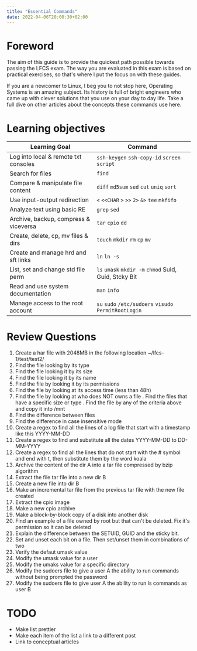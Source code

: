 ```yaml
---
title: "Essential Commands"
date: 2022-04-06T20:00:30+02:00
---
```


# Foreword

The aim of this guide is to provide the quickest path possible towards passing the LFCS exam.
The way you are evaluated in this exam is based on practical exercises, so that's where I put the
focus on with these guides.

If you are a newcomer to Linux, I beg you to not stop here, Operating Systems is an amazing subject.
Its history is full of bright engineers who came up with clever solutions that you use on your day to day life. Take a full dive on other articles about the concepts these commands use here.

# Learning objectives

| Learning Goal      | Command     |
| ------------------ | ----------- |
| Log into local & remote txt consoles   | `ssh-keygen` `ssh-copy-id` `screen` `script`   |
| Search for files                       | `find`                                         |
| Compare & manipulate file content      | `diff` `md5sum`  `sed` `cut` `uniq` `sort`     |
| Use input-output redirection           | `<` `<<CHAR` `>` `>>` `2>` `&>` `tee` `mkfifo` |   
| Analyze text using basic RE            | `grep` `sed`                                   |
| Archive, backup, compress & viceversa  | `tar` `cpio` `dd`                              |
| Create, delete, cp, mv files & dirs    | `touch` `mkdir` `rm` `cp` `mv`                 |
| Create and manage hrd and sft links    | `ln` `ln -s`                                   |
| List, set and change std file perm     | `ls` `umask` `mkdir -m` `chmod` Suid, Guid, Stcky Bit | 
| Read and use system documentation      | `man` `info`                                          |
| Manage access to the root account      | `su` `sudo` `/etc/sudoers` `visudo` `PermitRootLogin` |

# Review Questions

1. Create a har file with 2048MB in the following location ~/lfcs-1/test/test2/
  1. Find the file looking by its type
  2. Find the file looking it by its size
  3. Find the file looking it by its name
  4. Find the file by looking it by its permissions
  5. Find the file by looking at its access time (less than 48h)
  6. Find the file by looking at who does NOT owns a file
  . Find the files that have a specific size or type
  . Find the file by any of the criteria above and copy it into /mnt
2. Find the difference between files
  1. Find the difference in case insensitive mode
3. Create a regex to find all the lines of a log file that start with a timestamp like this YYYY-MM-DD
  1. Create a regex to find and substitute all the dates YYYY-MM-DD to DD-MM-YYYY
  2. Create a regex to find all the lines that do not start with the # symbol and end with t, then substitute them by the word koala
4. Archive the content of the dir A into a tar file compressed by bzip algorithm
  1. Extract the file tar file into a new dir B
  2. Create a new file into dir B
  3. Make an incremental tar file from the previous tar file with the new file created
5. Extract the cpio image
  1. Make a new cpio archive
6. Make a block-by-block copy of a disk into another disk
7. Find an example of a file owned by root but that can't be deleted. Fix it's permission so it can be deleted
8. Explain the difference between the SETUID, GUID and the sticky bit.
  1. Set and unset each bit on a file. Then set/unset them in combinations of two
9. Verify the defaut umask value
  1. Modify the umask value for a user
  2. Modify the umaks value for a specific directory
10. Modify the sudoers file to give a user A the ability to run commands without being prompted the password
  1. Modify the sudoers file to give user A the ability to run ls commands as user B 

# TODO

* Make list prettier
* Make each item of the list a link to a different post
* Link to conceptual articles
